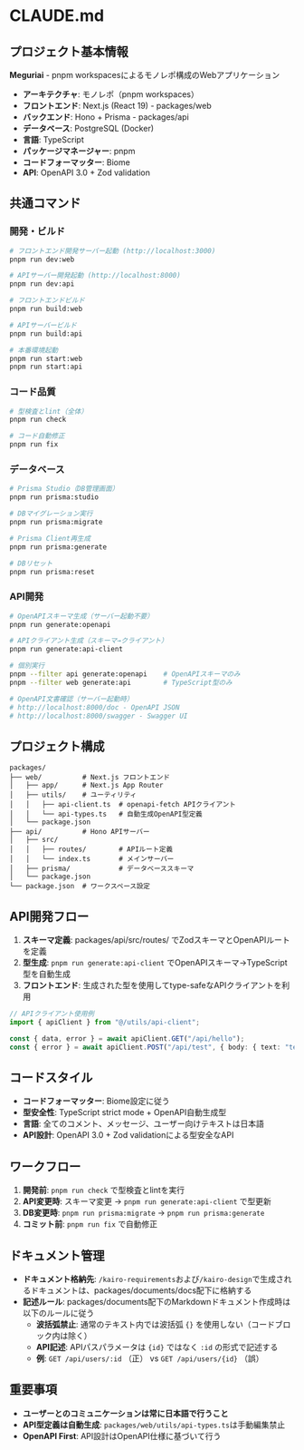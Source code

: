 # CLAUDE.md

## プロジェクト基本情報

**Meguriai** - pnpm workspacesによるモノレポ構成のWebアプリケーション

- **アーキテクチャ**: モノレポ（pnpm workspaces）
- **フロントエンド**: Next.js (React 19) - packages/web
- **バックエンド**: Hono + Prisma - packages/api
- **データベース**: PostgreSQL (Docker)
- **言語**: TypeScript
- **パッケージマネージャー**: pnpm
- **コードフォーマッター**: Biome
- **API**: OpenAPI 3.0 + Zod validation

## 共通コマンド

### 開発・ビルド
```bash
# フロントエンド開発サーバー起動 (http://localhost:3000)
pnpm run dev:web

# APIサーバー開発起動 (http://localhost:8000)
pnpm run dev:api

# フロントエンドビルド
pnpm run build:web

# APIサーバービルド
pnpm run build:api

# 本番環境起動
pnpm run start:web
pnpm run start:api
```

### コード品質
```bash
# 型検査とlint（全体）
pnpm run check

# コード自動修正
pnpm run fix
```

### データベース
```bash
# Prisma Studio（DB管理画面）
pnpm run prisma:studio

# DBマイグレーション実行
pnpm run prisma:migrate

# Prisma Client再生成
pnpm run prisma:generate

# DBリセット
pnpm run prisma:reset
```

### API開発
```bash
# OpenAPIスキーマ生成（サーバー起動不要）
pnpm run generate:openapi

# APIクライアント生成（スキーマ→クライアント）
pnpm run generate:api-client

# 個別実行
pnpm --filter api generate:openapi    # OpenAPIスキーマのみ
pnpm --filter web generate:api        # TypeScript型のみ

# OpenAPI文書確認（サーバー起動時）
# http://localhost:8000/doc - OpenAPI JSON
# http://localhost:8000/swagger - Swagger UI
```

## プロジェクト構成

```
packages/
├── web/          # Next.js フロントエンド
│   ├── app/      # Next.js App Router
│   ├── utils/    # ユーティリティ
│   │   ├── api-client.ts  # openapi-fetch APIクライアント
│   │   └── api-types.ts   # 自動生成OpenAPI型定義
│   └── package.json
├── api/          # Hono APIサーバー
│   ├── src/
│   │   ├── routes/        # APIルート定義
│   │   └── index.ts       # メインサーバー
│   ├── prisma/            # データベーススキーマ
│   └── package.json
└── package.json  # ワークスペース設定
```

## API開発フロー

1. **スキーマ定義**: packages/api/src/routes/ でZodスキーマとOpenAPIルートを定義
2. **型生成**: `pnpm run generate:api-client` でOpenAPIスキーマ→TypeScript型を自動生成
3. **フロントエンド**: 生成された型を使用してtype-safeなAPIクライアントを利用

```typescript
// APIクライアント使用例
import { apiClient } from "@/utils/api-client";

const { data, error } = await apiClient.GET("/api/hello");
const { error } = await apiClient.POST("/api/test", { body: { text: "test" } });
```

## コードスタイル

- **コードフォーマッター**: Biome設定に従う
- **型安全性**: TypeScript strict mode + OpenAPI自動生成型
- **言語**: 全てのコメント、メッセージ、ユーザー向けテキストは日本語
- **API設計**: OpenAPI 3.0 + Zod validationによる型安全なAPI

## ワークフロー

1. **開発前**: `pnpm run check` で型検査とlintを実行
2. **API変更時**: スキーマ変更 → `pnpm run generate:api-client` で型更新
3. **DB変更時**: `pnpm run prisma:migrate` → `pnpm run prisma:generate`
4. **コミット前**: `pnpm run fix` で自動修正

## ドキュメント管理
- **ドキュメント格納先**: `/kairo-requirements`および`/kairo-design`で生成されるドキュメントは、packages/documents/docs配下に格納する
- **記述ルール**: packages/documents配下のMarkdownドキュメント作成時は以下のルールに従う
  - **波括弧禁止**: 通常のテキスト内では波括弧 `{}` を使用しない（コードブロック内は除く）
  - **API記述**: APIパスパラメータは `{id}` ではなく `:id` の形式で記述する
  - **例**: `GET /api/users/:id` （正） vs `GET /api/users/{id}` （誤）

## 重要事項

- **ユーザーとのコミュニケーションは常に日本語で行うこと**
- **API型定義は自動生成**: `packages/web/utils/api-types.ts`は手動編集禁止
- **OpenAPI First**: API設計はOpenAPI仕様に基づいて行う
